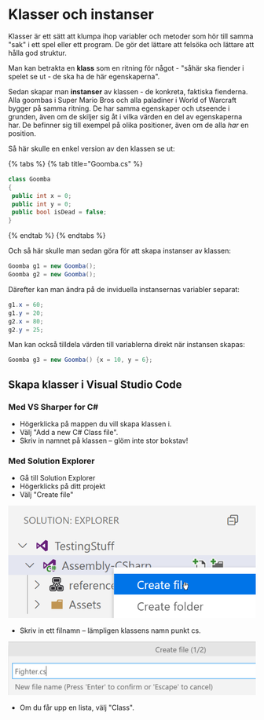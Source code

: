 # Klasser och instanser

Klasser är ett sätt att klumpa ihop variabler och metoder som hör till samma "sak" i ett spel eller ett program. De gör det lättare att felsöka och lättare att hålla god struktur.

Man kan betrakta en **klass** som en ritning för något - "såhär ska fiender i spelet se ut - de ska ha de här egenskaperna".

Sedan skapar man **instanser** av klassen - de konkreta, faktiska fienderna. Alla goombas i Super Mario Bros och alla paladiner i World of Warcraft bygger på samma ritning. De har samma egenskaper och utseende i grunden, även om de skiljer sig åt i vilka värden en del av egenskaperna har. De befinner sig till exempel på olika positioner, även om de alla _har_ en position.

Så här skulle en enkel version av den klassen se ut:

{% tabs %}
{% tab title="Goomba.cs" %}
```csharp
class Goomba
{
 public int x = 0;
 public int y = 0;
 public bool isDead = false;
}
```
{% endtab %}
{% endtabs %}

Och så här skulle man sedan göra för att skapa instanser av klassen:

```csharp
Goomba g1 = new Goomba();
Goomba g2 = new Goomba();
```

Därefter kan man ändra på de inviduella instansernas variabler separat:

```csharp
g1.x = 60;
g1.y = 20;
g2.x = 80;
g2.y = 25;
```

Man kan också tilldela värden till variablerna direkt när instansen skapas:

```csharp
Goomba g3 = new Goomba() {x = 10, y = 6};
```

## Skapa klasser i Visual Studio Code

### Med VS Sharper for C\#

* Högerklicka på mappen du vill skapa klassen i.
* Välj "Add a new C# Class file".
* Skriv in namnet på klassen – glöm inte stor bokstav!

### Med Solution Explorer

* Gå till Solution Explorer
* Högerklicks på ditt projekt
* Välj "Create file"

![](<../.gitbook/assets/image (18).png>) 

* Skriv in ett filnamn – lämpligen klassens namn punkt cs.

![](<../.gitbook/assets/image (19).png>) 

* Om du får upp en lista, välj "Class".

